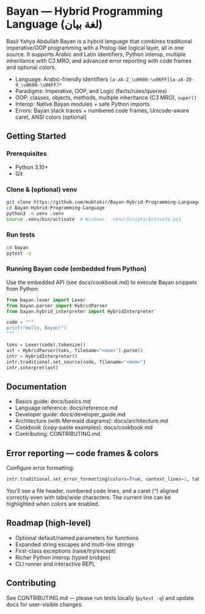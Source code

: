 # Bayan — Hybrid Programming Language (لغة بيان)
Basil Yahya Abdullah
Bayan is a hybrid language that combines traditional imperative/OOP programming with a Prolog-like logical layer, all in one source. It supports Arabic and Latin identifiers, Python interop, multiple inheritance with C3 MRO, and advanced error reporting with code frames and optional colors.

- Language: Arabic-friendly identifiers `[a-zA-Z_\u0600-\u06FF][a-zA-Z0-9_\u0600-\u06FF]*`
- Paradigms: Imperative, OOP, and Logic (facts/rules/queries)
- OOP: classes, objects, methods, multiple inheritance (C3 MRO), `super()`
- Interop: Native Bayan modules + safe Python imports
- Errors: Bayan stack traces + numbered code frames, Unicode-aware caret, ANSI colors (optional)

## Getting Started

### Prerequisites
- Python 3.10+
- Git

### Clone & (optional) venv
```bash
git clone https://github.com/mubtakir/Bayan-Hybrid-Programming-Language.git
cd Bayan-Hybrid-Programming-Language
python3 -m venv .venv
source .venv/bin/activate  # Windows: .venv\Scripts\Activate.ps1
```

### Run tests
```bash
cd bayan
pytest -q
```

### Running Bayan code (embedded from Python)
Use the embedded API (see docs/cookbook.md) to execute Bayan snippets from Python:
```python
from bayan.lexer import Lexer
from bayan.parser import HybridParser
from bayan.hybrid_interpreter import HybridInterpreter

code = """
print("Hello, Bayan!")
"""

toks = Lexer(code).tokenize()
ast = HybridParser(toks, filename="<mem>").parse()
intr = HybridInterpreter()
intr.traditional.set_source(code, filename="<mem>")
intr.interpret(ast)
```

## Documentation
- Basics guide: docs/basics.md
- Language reference: docs/reference.md
- Developer guide: docs/developer_guide.md
- Architecture (with Mermaid diagrams): docs/architecture.md
- Cookbook (copy-paste examples): docs/cookbook.md
- Contributing: CONTRIBUTING.md

## Error reporting — code frames & colors
Configure error formatting:
```python
intr.traditional.set_error_formatting(colors=True, context_lines=1, tabstop=4)
```
You’ll see a file header, numbered code lines, and a caret (^) aligned correctly even with tabs/wide characters. The current line can be highlighted when colors are enabled.

## Roadmap (high-level)
- Optional default/named parameters for functions
- Expanded string escapes and multi-line strings
- First-class exceptions (raise/try/except)
- Richer Python interop (typed bridges)
- CLI runner and interactive REPL

## Contributing
See CONTRIBUTING.md — please run tests locally (`pytest -q`) and update docs for user-visible changes.

